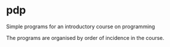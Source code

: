 # pdp
Simple programs for an introductory course on programming

The programs are organised by order of incidence in the course.
